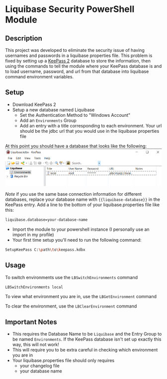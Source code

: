 # Liquibase Security PowerShell Module

## Description
This project was developed to eliminate the security issue of having usernames and passwords in a liquibase properties file. This problem is fixed by setting up a [KeePass 2](https://keepass.info/download.html) database to store the information, then using the commands to tell the module where your KeePass database is and to load username, password, and url from that database into liquibase command environment variables. 
## Setup
- Download KeePass 2
- Setup a new database named Liquibase
   - Set the Authentication Method to "Windows Account"
   - Add an `Environments` Group
   - Add an entry with a title corresponding to each environment. Your url should be the jdbc url that you would use in the liquibase properties file

At this point you should have a database that looks like the following:
![keepass](./images/KeepassExample.png)

*Note* if you use the same base connection information for different databases, replace your database name with `{{liquibase-database}}` in the KeePass entry. Add a line to the bottom of your liquibase.properties file like this:
```bash
liquibase.database=your-database-name
```
- Import the module to your powershell instance (I personally use an import in my profile)
- Your first time setup you'll need to run the following command:
```bash
SetupKeePass C:\path\to\keepass.kdbx
```
## Usage
To switch environments use the `LBSwitchEnvironments` command
```bash
LBSwitchEnvironments local
```
To view what environment you are in, use the `LBGetEnvironment` command

To clear the environment, use the `LBClearEnvironment` command

## Important Notes
- This requires the Database Name to be `Liquibase` and the Entry Group to be named `Environments`. If the KeePass database isn't set up exactly this way, this will not work!
- This will require you to be extra careful in checking which environment you are in
- Your liquibase.properties file should only requires
   - your changelog file
   - your database name